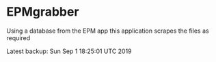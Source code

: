# EPMgrabber
Using a database from the EPM app this application scrapes the files as required


Latest backup: Sun Sep 1 18:25:01 UTC 2019
